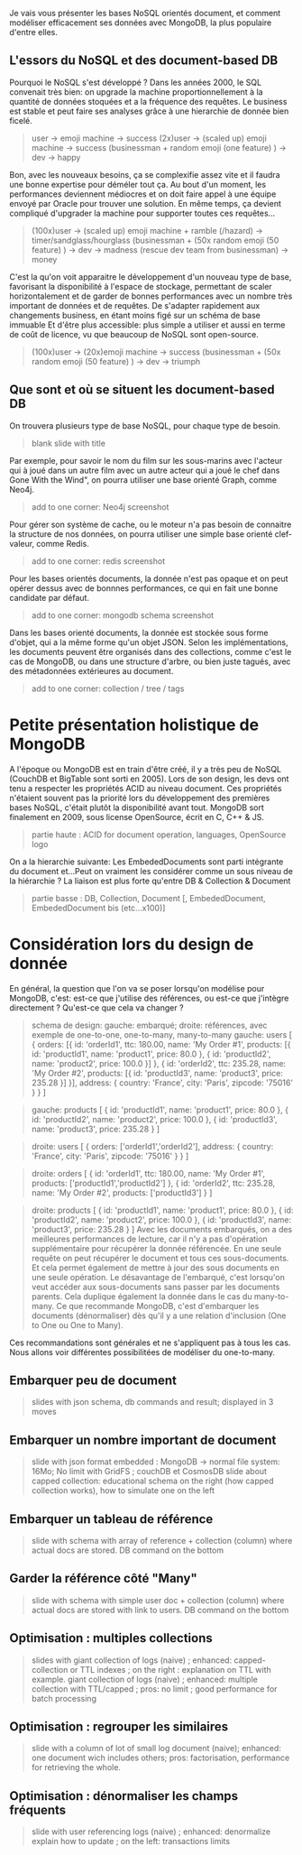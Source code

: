 Je vais vous présenter les bases NoSQL orientés document, et comment modéliser efficacement ses données avec MongoDB, la plus populaire d'entre elles.

## L'essors du NoSQL et des document-based DB

Pourquoi le NoSQL s'est développé ?
Dans les années 2000, le SQL convenait très bien: on upgrade la machine proportionnellement à la quantité de données stoquées et a la fréquence des requêtes. Le business est stable et peut faire ses analyses grâce à une hierarchie de donnée bien ficelé.

> user -> emoji machine -> success
> (2x)user -> (scaled up) emoji machine -> success
> (businessman + random emoji (one feature) ) -> dev -> happy

Bon, avec les nouveaux besoins, ça se complexifie assez vite et il faudra une bonne expertise pour déméler tout ça. Au bout d'un moment, les performances deviennent médiocres et on doit faire appel à une équipe envoyé par Oracle pour trouver une solution. En même temps, ça devient compliqué d'upgrader la machine pour supporter toutes ces requêtes...

> (100x)user -> (scaled up) emoji machine + ramble (/hazard) -> timer/sandglass/hourglass
> (businessman + (50x random emoji (50 feature) ) -> dev -> madness
> (rescue dev team from businessman) -> money

C'est la qu'on voit apparaitre le développement d'un nouveau type de base, favorisant la disponibilité à l'espace de stockage, permettant de scaler horizontalement et de garder de bonnes performances avec un nombre très important de données et de requêtes.
De s'adapter rapidement aux changements business, en étant moins figé sur un schéma de base immuable
Et d'être plus accessible: plus simple a utiliser et aussi en terme de coût de licence, vu que beaucoup de NoSQL sont open-source.

> (100x)user -> (20x)emoji machine -> success
> (businessman + (50x random emoji (50 feature) ) -> dev -> triumph

## Que sont et où se situent les document-based DB

On trouvera plusieurs type de base NoSQL, pour chaque type de besoin.
> blank slide with title

Par exemple, pour savoir le nom du film sur les sous-marins avec l'acteur qui à joué dans un autre film avec un autre acteur qui a joué le chef dans Gone With the Wind", on pourra utiliser une base orienté Graph, comme Neo4j.
> add to one corner: Neo4j screenshot

Pour gérer son système de cache, ou le moteur n'a pas besoin de connaitre la structure de nos données, on pourra utiliser une simple base orienté clef-valeur, comme Redis.
> add to one corner: redis screenshot

Pour les bases orientés documents, la donnée n'est pas opaque et on peut opérer dessus avec de bonnnes performances, ce qui en fait une bonne candidate par défaut.

> add to one corner: mongodb schema screenshot

Dans les bases orienté documents, la donnée est stockée sous forme d'objet, qui a la même forme qu'un objet JSON.
Selon les implémentations, les documents peuvent être organisés dans des collections, comme c'est le cas de MongoDB, ou dans une structure d'arbre, ou bien juste tagués, avec des métadonnées extérieures au document.
> add to one corner: collection / tree / tags

# Petite présentation holistique de MongoDB

A l'époque ou MongoDB est en train d'être créé, il y a très peu de NoSQL (CouchDB et BigTable sont sorti en 2005).
Lors de son design, les devs ont tenu a respecter les propriétés ACID au niveau document. Ces propriétés n'étaient souvent pas la priorité lors du développement des premières bases NoSQL, c'était plutôt la disponibilité avant tout. MongoDB sort finalement en 2009, sous license OpenSource, écrit en C, C++ & JS.
> partie haute : ACID for document operation, languages, OpenSource logo

On a la hierarchie suivante:
Les EmbededDocuments sont parti intégrante du document et...Peut on vraiment les considérer comme un sous niveau de la hiérarchie ? La liaison est plus forte qu'entre DB & Collection & Document
> partie basse : DB, Collection, Document [, EmbededDocument, EmbededDocument bis (etc...x100)]

# Considération lors du design de donnée

En général, la question que l'on va se poser lorsqu'on modélise pour MongoDB, c'est: est-ce que j'utilise des références, ou est-ce que j'intègre directement ?
Qu'est-ce que cela va changer ?
> schema de design: gauche: embarqué; droite: références, avec exemple de one-to-one, one-to-many, many-to-many
> gauche: users [
  {
    orders: [{
      id: 'orderId1',
      ttc: 180.00,
      name: 'My Order #1',
      products: [{
        id: 'productId1',
        name: 'product1',
        price: 80.0
      }, {
        id: 'productId2',
        name: 'product2',
        price: 100.0
      }]
    }, {
      id: 'orderId2',
      ttc: 235.28,
      name: 'My Order #2',
      products: [{
        id: 'productId3',
        name: 'product3',
        price: 235.28
      }]
    }],
    address: {
      country: 'France',
      city: 'Paris',
      zipcode: '75016'
    }
  }
]

> gauche: products [
  {
    id: 'productId1',
    name: 'product1',
    price: 80.0
  }, {
    id: 'productId2',
    name: 'product2',
    price: 100.0
  }, {
    id: 'productId3',
    name: 'product3',
    price: 235.28
  }
]

> droite: users [
  {
    orders: ['orderId1','orderId2'],
    address: {
      country: 'France',
      city: 'Paris',
      zipcode: '75016'
    }
  }
]

> droite: orders [
  {
    id: 'orderId1',
    ttc: 180.00,
    name: 'My Order #1',
    products: ['productId1','productId2']
  }, {
    id: 'orderId2',
    ttc: 235.28,
    name: 'My Order #2',
    products: ['productId3']
  }
]

> droite: products [
  {
    id: 'productId1',
    name: 'product1',
    price: 80.0
  }, {
    id: 'productId2',
    name: 'product2',
    price: 100.0
  }, {
    id: 'productId3',
    name: 'product3',
    price: 235.28
  }
]
Avec les documents embarqués, on a des meilleures performances de lecture, car il n'y a pas d'opération supplémentaire pour récupérer la donnée référencée. En une seule requête on peut récupérer le document et tous ces sous-documents. Et cela permet également de mettre à jour des sous documents en une seule opération. Le désavantage de l'embarqué, c'est lorsqu'on veut accéder aux sous-documents sans passer par les documents parents. Cela duplique également la donnée dans le cas du many-to-many.
Ce que recommande MongoDB, c'est d'embarquer les documents (dénormaliser) dès qu'il y a une relation d'inclusion (One to One ou One to Many).

Ces recommandations sont générales et ne s'appliquent pas à tous les cas. Nous allons voir différentes possibilitées de modéliser du one-to-many.

## Embarquer peu de document
> slides with json schema, db commands and result; displayed in 3 moves

## Embarquer un nombre important de document
> slide with json format embedded : MongoDB -> normal file system: 16Mo; No limit with GridFS ; couchDB et CosmosDB
> slide about capped collection: educational schema on the right (how capped collection works), how to simulate one on the left


## Embarquer un tableau de référence
> slide with schema with array of reference + collection (column) where actual docs are stored. DB command on the bottom

## Garder la référence côté "Many"
> slide with schema with simple user doc + collection (column) where actual docs are stored with link to users. DB command on the bottom

## Optimisation : multiples collections
> slides with giant collection of logs (naive) ; enhanced: capped-collection or TTL indexes ; on the right : explanation on TTL with example.
> giant collection of logs (naive) ; enhanced: multiple collection with TTL/capped ; pros: no limit ; good performance for batch processing

## Optimisation : regrouper les similaires
> slide with a column of lot of small log document (naive); enhanced: one document wich includes others; pros: factorisation, performance for retrieving the whole.

## Optimisation : dénormaliser les champs fréquents
> slide with user referencing logs (naive) ; enhanced: denormalize
> explain how to update ; on the left: transactions limits